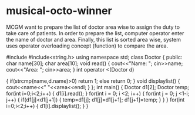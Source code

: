 # musical-octo-winner
MCGM want to prepare the list of doctor area wise to assign the duty to take care of patients. In order to prepare the list, computer operator enter the name of doctor and area. Finally, this list is sorted area wise, system uses operator overloading concept (function) to compare the area.

#include<iostream>
#include<string.h>
using namespace std;
class Doctor
{
public:
    char name[30];
    char area[10];
    void read()
 {
 cout<<"Name: ";
 cin>>name;
 cout<<"Area: ";
 cin>>area;
 }
int operator <(Doctor d)

{
    if(strcmp(name,d.name)>0)
return 1;
else
return 0;
}
  void displaylist()
    {
        cout<<name<<" "<<area<<endl;
    }
};
int main()
{
  Doctor d1[2];
  Doctor temp;
    for(int i=0;i<2;i++)
        {
            d1[i].read();
        }
for(int i = 0; i <2; i++)
    {
        for(int j = 0; j <1-i; j++)
        {
            if(d1[j]<d1[j+1])
            {
                temp=d1[j];
                d1[j]=d1[j+1];
                d1[j+1]=temp;
            }
        }
    }
     for(int i=0;i<2;i++)
    {
        d1[i].displaylist();
    }
 }

